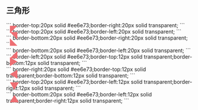 ## 三角形
<style type="text/css">
	.codes div{
		position: absolute;z-index:1;margin:10px;
		width: 0;height: 0;
	}
	.main article.md pre{padding-left: 80px;box-sizing: border-box;}
</style>
<div class="codes">
	<div style="border-top:20px solid #ee6e73;border-right:20px solid transparent;"></div>
</div>
```
border-top:20px solid #ee6e73;border-right:20px solid transparent;
```
<div class="codes">
	<div style="border-top:20px solid #ee6e73;border-left:20px solid transparent;"></div>
</div>
```
border-top:20px solid #ee6e73;border-left:20px solid transparent;
```
<div class="codes">
	<div style="border-bottom:20px solid #ee6e73;border-right:20px solid transparent;"></div>
</div>
```
border-bottom:20px solid #ee6e73;border-right:20px solid transparent;
```
<div class="codes">
	<div style="border-bottom:20px solid #ee6e73;border-left:20px solid transparent;"></div>
</div>
```
border-bottom:20px solid #ee6e73;border-left:20px solid transparent;
```
<div class="codes">
	<div style="border-left:20px solid #ee6e73;border-top:12px solid transparent;border-bottom:12px solid transparent;"></div>
</div>
```
border-left:20px solid #ee6e73;border-top:12px solid transparent;border-bottom:12px solid transparent;
```
<div class="codes">
	<div style="border-right:20px solid #ee6e73;border-top:12px solid transparent;border-bottom:12px solid transparent;"></div>
</div>
```
border-right:20px solid #ee6e73;border-top:12px solid transparent;border-bottom:12px solid transparent;
```
<div class="codes">
	<div style="border-top:20px solid #ee6e73;border-left:12px solid transparent;border-right:12px solid transparent;"></div>
</div>
```
border-top:20px solid #ee6e73;border-left:12px solid transparent;border-right:12px solid transparent;
```
<div class="codes">
	<div style="border-bottom:20px solid #ee6e73;border-left:12px solid transparent;border-right:12px solid transparent;"></div>
</div>
```
border-bottom:20px solid #ee6e73;border-left:12px solid transparent;border-right:12px solid transparent;
```

